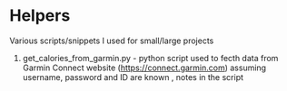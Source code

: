 # Helpers
Various scripts/snippets I used for small/large projects

1. get_calories_from_garmin.py - python script used to fecth data from Garmin Connect website (https://connect.garmin.com) assuming username, password and ID are known , notes in the script
